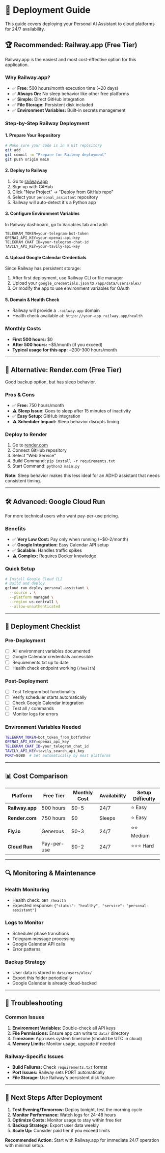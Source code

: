 # 🚀 Deployment Guide

This guide covers deploying your Personal AI Assistant to cloud platforms for 24/7 availability.

## 🏆 **Recommended: Railway.app (Free Tier)**

Railway.app is the easiest and most cost-effective option for this application.

### **Why Railway.app?**
- ✅ **Free:** 500 hours/month execution time (~20 days)
- ✅ **Always On:** No sleep behavior like other free platforms
- ✅ **Simple:** Direct GitHub integration
- ✅ **File Storage:** Persistent disk included
- ✅ **Environment Variables:** Built-in secrets management

### **Step-by-Step Railway Deployment**

#### 1. **Prepare Your Repository**
```bash
# Make sure your code is in a Git repository
git add .
git commit -m "Prepare for Railway deployment"
git push origin main
```

#### 2. **Deploy to Railway**
1. Go to [railway.app](https://railway.app)
2. Sign up with GitHub
3. Click "New Project" → "Deploy from GitHub repo"
4. Select your `personal_assistant` repository
5. Railway will auto-detect it's a Python app

#### 3. **Configure Environment Variables**
In Railway dashboard, go to Variables tab and add:
```
TELEGRAM_TOKEN=your-telegram-bot-token
OPENAI_API_KEY=your-openai-api-key
TELEGRAM_CHAT_ID=your-telegram-chat-id
TAVILY_API_KEY=your-tavily-api-key
```

#### 4. **Upload Google Calendar Credentials**
Since Railway has persistent storage:
1. After first deployment, use Railway CLI or file manager
2. Upload your `google_credentials.json` to `/app/data/users/alex/`
3. Or modify the app to use environment variables for OAuth

#### 5. **Domain & Health Check**
- Railway will provide a `.railway.app` domain
- Health check available at: `https://your-app.railway.app/health`

### **Monthly Costs**
- **First 500 hours:** $0
- **After 500 hours:** ~$5/month (if you exceed)
- **Typical usage for this app:** ~200-300 hours/month

---

## 🥈 **Alternative: Render.com (Free Tier)**

Good backup option, but has sleep behavior.

### **Pros & Cons**
- ✅ **Free:** 750 hours/month
- ⚠️ **Sleep Issue:** Goes to sleep after 15 minutes of inactivity
- ✅ **Easy Setup:** GitHub integration
- ⚠️ **Scheduler Impact:** Sleep behavior disrupts timing

### **Deploy to Render**
1. Go to [render.com](https://render.com)
2. Connect GitHub repository
3. Select "Web Service"
4. Build Command: `pip install -r requirements.txt`
5. Start Command: `python3 main.py`

**Note:** Sleep behavior makes this less ideal for an ADHD assistant that needs consistent timing.

---

## 🛠️ **Advanced: Google Cloud Run**

For more technical users who want pay-per-use pricing.

### **Benefits**
- ✅ **Very Low Cost:** Pay only when running (~$0-2/month)
- ✅ **Google Integration:** Easy Calendar API setup
- ✅ **Scalable:** Handles traffic spikes
- ⚠️ **Complex:** Requires Docker knowledge

### **Quick Setup**
```bash
# Install Google Cloud CLI
# Build and deploy
gcloud run deploy personal-assistant \
  --source . \
  --platform managed \
  --region us-central1 \
  --allow-unauthenticated
```

---

## 🔧 **Deployment Checklist**

### **Pre-Deployment**
- [ ] All environment variables documented
- [ ] Google Calendar credentials accessible
- [ ] Requirements.txt up to date
- [ ] Health check endpoint working (`/health`)

### **Post-Deployment**
- [ ] Test Telegram bot functionality
- [ ] Verify scheduler starts automatically
- [ ] Check Google Calendar integration
- [ ] Test all `/` commands
- [ ] Monitor logs for errors

### **Environment Variables Needed**
```bash
TELEGRAM_TOKEN=bot_token_from_botfather
OPENAI_API_KEY=openai_api_key
TELEGRAM_CHAT_ID=your_telegram_chat_id
TAVILY_API_KEY=tavily_search_api_key
PORT=8080  # Set automatically by most platforms
```

---

## 📊 **Cost Comparison**

| Platform | Free Tier | Monthly Cost | Availability | Setup Difficulty |
|----------|-----------|--------------|--------------|------------------|
| **Railway.app** | 500 hours | $0-5 | 24/7 | ⭐ Easy |
| **Render.com** | 750 hours | $0 | Sleeps | ⭐ Easy |
| **Fly.io** | Generous | $0-3 | 24/7 | ⭐⭐ Medium |
| **Cloud Run** | Pay-per-use | $0-2 | 24/7 | ⭐⭐⭐ Hard |

---

## 🔍 **Monitoring & Maintenance**

### **Health Monitoring**
- Health check: `GET /health`
- Expected response: `{"status": "healthy", "service": "personal-assistant"}`

### **Logs to Monitor**
- Scheduler phase transitions
- Telegram message processing
- Google Calendar API calls
- Error patterns

### **Backup Strategy**
- User data is stored in `data/users/alex/`
- Export this folder periodically
- Google Calendar is already cloud-backed

---

## 🚨 **Troubleshooting**

### **Common Issues**
1. **Environment Variables:** Double-check all API keys
2. **File Permissions:** Ensure app can write to `data/` directory
3. **Timezone:** App uses system timezone (should be UTC in cloud)
4. **Memory Limits:** Monitor usage, upgrade if needed

### **Railway-Specific Issues**
- **Build Failures:** Check `requirements.txt` format
- **Port Issues:** Railway sets PORT automatically
- **File Storage:** Use Railway's persistent disk feature

---

## 🎯 **Next Steps After Deployment**

1. **Test Evening/Tomorrow:** Deploy tonight, test the morning cycle
2. **Monitor Performance:** Watch logs for 24-48 hours
3. **Optimize Costs:** Monitor usage to stay within free tier
4. **Backup Strategy:** Export user data weekly
5. **Scale Up:** Consider paid tier if you exceed limits

**Recommended Action:** Start with Railway.app for immediate 24/7 operation with minimal setup.